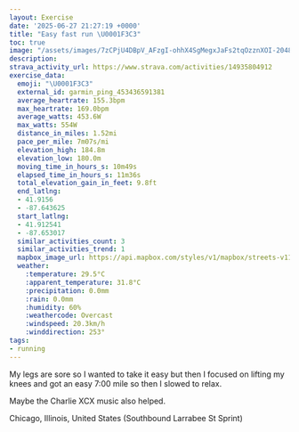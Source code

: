 ```yaml
---
layout: Exercise
date: '2025-06-27 21:27:19 +0000'
title: "Easy fast run \U0001F3C3"
toc: true
image: "/assets/images/7zCPjU4DBpV_AFzgI-ohhX4SgMegxJaFs2tqOzznXOI-2048x1536.jpg.jpeg"
description:
strava_activity_url: https://www.strava.com/activities/14935804912
exercise_data:
  emoji: "\U0001F3C3"
  external_id: garmin_ping_453436591381
  average_heartrate: 155.3bpm
  max_heartrate: 169.0bpm
  average_watts: 453.6W
  max_watts: 554W
  distance_in_miles: 1.52mi
  pace_per_mile: 7m07s/mi
  elevation_high: 184.8m
  elevation_low: 180.0m
  moving_time_in_hours_s: 10m49s
  elapsed_time_in_hours_s: 11m36s
  total_elevation_gain_in_feet: 9.8ft
  end_latlng:
  - 41.9156
  - -87.643625
  start_latlng:
  - 41.912541
  - -87.653017
  similar_activities_count: 3
  similar_activities_trend: 1
  mapbox_image_url: https://api.mapbox.com/styles/v1/mapbox/streets-v11/static/path-5+787af2-1.0(gny~Fjw~uOi%40BqA%3Fo%40Hi%40%40SD%5DBg%40CgA%40_AGaAAmCLCA%3F_BAQG%5D%40sAEa%40%40q%40Ew%40%40s%40Co%40Dm%40E%7DAFqBEwA%40cAEsA%40y%40C%7D%40%40c%40AcACCQ%40%5BIi%40ASIUAiFDgBTa%40Ca%40%3Fw%40VsAFMAECO%5BCSBcAEm%40By%40EwEB_BCmC%40QR%5BDELCbADh%40%3FN%3FDENAnBAnBKrDApAGdA%40),pin-s-s+e5b22e(-87.65318,41.91476),pin-s-f+89ae00(-87.64372999999995,41.918029999999995)/auto/800x800?access_token=pk.eyJ1Ijoiam9zaGJlY2ttYW4iLCJhIjoiY205eWR2aDd1MWZ6djJrbXc4a3M0bWZleiJ9.XiG9OWkNcZk2QzjJbxLB4A
  weather:
    :temperature: 29.5°C
    :apparent_temperature: 31.8°C
    :precipitation: 0.0mm
    :rain: 0.0mm
    :humidity: 60%
    :weathercode: Overcast
    :windspeed: 20.3km/h
    :winddirection: 253°
tags:
- running
---
```

My legs are sore so I wanted to take it easy but then I focused on lifting my knees and got an easy 7:00 mile so then I slowed to relax. 

Maybe the Charlie XCX music also helped.

Chicago, Illinois, United States (Southbound Larrabee St Sprint)
